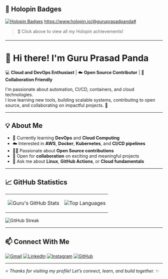 ## 🏅 Holopin Badges

[![Holopin Badges](https://holopin.io/api/user/board?user=guruprasadpanda)](https://www.holopin.io/@guruprasadpanda)
https://www.holopin.io/@guruprasadpanda#
> 🎖️ Click above to view all my Holopin achievements!

---

# 👋 Hi there! I'm **Guru Prasad Panda**

💻 **Cloud and DevOps Enthusiast** | ☁️ **Open Source Contributor** | 🤝 **Collaboration Friendly**

I'm passionate about automation, CI/CD, containers, and cloud technologies.  
I love learning new tools, building scalable systems, contributing to open source, and collaborating on impactful projects. 🚀

---

## 💡 About Me

- 🌱 Currently learning **DevOps** and **Cloud Computing**
- ☁️ Interested in **AWS**, **Docker**, **Kubernetes**, and **CI/CD pipelines**
- 🧑‍💻 Passionate about **Open Source contributions**
- 🤝 Open for **collaboration** on exciting and meaningful projects
- 💬 Ask me about **Linux**, **GitHub Actions**, or **Cloud fundamentals**

---

## 📈 GitHub Statistics

<table>
<tr>
<td>

![Guru's GitHub Stats](https://github-readme-stats.vercel.app/api?username=GURUPRASADPANDA&show_icons=true&theme=tokyonight)

</td>
<td>

![Top Languages](https://github-readme-stats.vercel.app/api/top-langs/?username=GURUPRASADPANDA&layout=compact&theme=tokyonight)

</td>
</tr>
</table>

![GitHub Streak](https://streak-stats.demolab.com?user=GURUPRASADPANDA&theme=tokyonight)

---

## 📫 Connect With Me

[![Gmail](https://img.shields.io/badge/Gmail-D14836?style=for-the-badge&logo=gmail&logoColor=white)](mailto:guruprasadpanda2027@gmail.com)
[![LinkedIn](https://img.shields.io/badge/LinkedIn-0077B5?style=for-the-badge&logo=linkedin&logoColor=white)](https://www.linkedin.com/in/guruprasadpanda/)
[![Instagram](https://img.shields.io/badge/Instagram-E4405F?style=for-the-badge&logo=instagram&logoColor=white)](https://www.instagram.com/guruprasadpanda_/)
[![GitHub](https://img.shields.io/badge/GitHub-181717?style=for-the-badge&logo=github&logoColor=white)](https://github.com/GURUPRASADPANDA)

---

⭐ *Thanks for visiting my profile! Let’s connect, learn, and build together.* ✨
